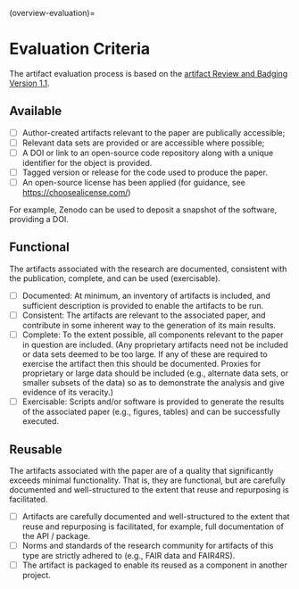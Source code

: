 (overview-evaluation)=

# Evaluation Criteria

The artifact evaluation process is based on the [artifact Review and Badging Version 1.1](https://www.acm.org/publications/policies/artefact-review-and-badging-current).

## Available

- [ ] Author-created artifacts relevant to the paper are publically accessible;
- [ ] Relevant data sets are provided or are accessible where possible;
- [ ] A DOI or link to an open-source code repository along with a unique identifier for the object is provided.
- [ ] Tagged version or release for the code used to produce the paper.
- [ ] An open-source license has been applied (for guidance, see https://choosealicense.com/)

For example, Zenodo can be used to deposit a snapshot of the software, providing a DOI.

## Functional

The artifacts associated with the research are documented, consistent with the publication, complete, and can be used (exercisable).

- [ ] Documented: At minimum, an inventory of artifacts is included, and sufficient description is provided to enable the artifacts to be run.
- [ ] Consistent: The artifacts are relevant to the associated paper, and contribute in some inherent way to the generation of its main results.
- [ ] Complete: To the extent possible, all components relevant to the paper in question are included. (Any proprietary artifacts need not be included or data sets deemed to be too large. If any of these are required to exercise the artifact then this should be documented. Proxies for proprietary or large data should be included (e.g., alternate data sets, or smaller subsets of the data) so as to demonstrate the analysis and give evidence of its veracity.)
- [ ] Exercisable: Scripts and/or software is provided to generate the results of the associated paper (e.g., figures, tables) and can be successfully executed.

## Reusable

The artifacts associated with the paper are of a quality that significantly exceeds minimal functionality. That is, they are functional, but are carefully documented and well-structured to the extent that reuse and repurposing is facilitated.

- [ ] Artifacts are carefully documented and well-structured to the extent that reuse and repurposing is facilitated, for example, full documentation of the API / package.
- [ ] Norms and standards of the research community for artifacts of this type are strictly adhered to (e.g., FAIR data and FAIR4RS).
- [ ] The artifact is packaged to enable its reused as a component in another project.